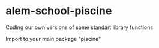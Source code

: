 # alem-school-piscine

Coding our own versions of some standart library functions

Import to your main package "piscine"

